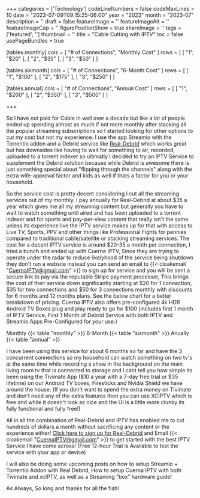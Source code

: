 ﻿+++
categories = ['Technology']
codeLineNumbers = false
codeMaxLines = 10
date = "2023-07-09T09:15:25-06:00"
year = "2023"
month = "2023-07"
description = ''
draft = false
featureImage = ''
featureImageAlt = ''
featureImageCap = ''
figurePositionShow = true
shareImage = ''
tags = ['featured', '']
thumbnail = ''
title = "Cable Cutting with IPTV"
toc = false
usePageBundles = true

[tables.monthly]
cols = [ "# of Connections", "Monthly Cost" ]
rows = [
  [ "1", "$20" ],
  [ "2", "$35" ],
  [ "3", "$50" ]
]

[tables.sixmonth]
cols = [ "# of Connections", "6-Month Cost" ]
rows = [
  [ "1", "$100" ],
  [ "2", "$175" ],
  [ "3", "$250" ]
]

[tables.annual]
cols = [ "# of Connections", "Annual Cost" ]
rows = [
  [ "1", "$200" ],
  [ "2", "$350" ],
  [ "3", "$500" ]
]

+++

So I have not paid for Cable in well over a decade but like a lot of people ended up spending almost as much if not more monthly after stacking all the popular streaming subscriptions 
so I started looking for other options to cut my cost but not my experience. I use the app Streamio with the Torrentio addon and a Debrid service like [Real-Debrid](http://real-debrid.com/?id=7432212) which works great but has downsides like having to wait for something to air, recorded, uploaded to a torrent indexer so ultimatly I decided to try an IPTV Service to supplement the Debrid solution because while Debrid is awesome there is just something special about "flipping through the channels" along with the extra wife-approval factor and kids as well if thats a factor for you or your household.

So the service cost is pretty decent considering I cut all the streaming services out of my monthly. I pay annually for Real-Debrid at about $35 a year which gives me all my streaming content but generally you have to wait to watch something until aired and has been uploaded to a torrent indexer and for sports and pay-per-view content that really isn't the same unless its experience live the IPTV service makes up for that with access to Live TV, Sports, PPV and other things like Professional Fights for pennies compared to traditional cable/satellite or stacking streaming services. The cost for a decent IPTV service is around $20-35 a month per connection, I tried a bunch and ended up with Cuerna IPTV, Since they are trying to operate under the radar to reduce likelyhood of the service being shutdown they don't run a website instead you can send an email to {{< cloakemail "CuernaIPTV@gmail.com" >}} to sign up for service and you will be sent a secure link to pay via the reputable Stripe payment processer, This brings the cost of their service down significantly starting at $20 for 1 connection, $35 for two connections and $50 for 3 connections monthly with discounts for 6 months and 12 months plans. See the below chart for a better breakdown of pricing. Cuerna IPTV also offers pre-configured 4k HDR Android TV Boxes plug and play ready to go for $100 (includes first 1 month of IPTV Service, First 1 Month of Debrid Service with both IPTV and Streamio Apps Pre-Configured for your use.)

Monthly
{{< table "monthly" >}}
6-Month
{{< table "sixmonth" >}}
Anually
{{< table "annual" >}}

I have been using this service for about 6 months so far and have the 3 concurrent connections so my household can watch something on two tv's at the same time while recording a show in the background on the main living room tv that is connected to storage and I cant tell you how simple its been using the Tivimate App ($10 a year with a 7-day free trial or $35 lifetime) on our Android TV boxes, Firesticks and Nvidia Shield we have around the house. (If you don't want to spend the extra money on Tivimate and don't need any of the extra features then you can use XCIPTV which is free and while it doesn't look as nice and the UI is a little more clunky its fully functional and fully free!)

All in all the combination of Real-Debrid and IPTV has enabled me to cut hundreds of dollars a month without sacrificing any content or the experience either! [Click here to sign up for Real-Debrid](http://real-debrid.com/?id=7432212) and Email {{< cloakemail "CuernaIPTV@gmail.com" >}} to get started with the best IPTV Service I have come across! (Free 12-hour Trial is Available to test the service with your app or device)

I will also be doing some upcoming posts on how to setup Streamio + Torrentio Addon with Real Debrid, How to setup Cuerna IPTV with both Tivimate and xcIPTV, as well as a Streaming "box" hardware guide!

As Always, So long and thanks for all the fish!


